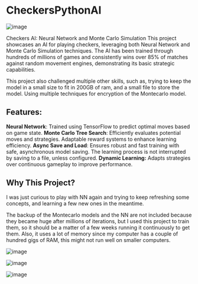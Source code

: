 # CheckersPythonAI

![image](https://github.com/user-attachments/assets/0a7deffa-0f3d-43a0-8c63-4661fb72b596)


Checkers AI: Neural Network and Monte Carlo Simulation
This project showcases an AI for playing checkers, leveraging both Neural Network and Monte Carlo Simulation techniques. The AI has been trained through hundreds of millions of games and consistently wins over 85% of matches against random movement engines, demonstrating its basic strategic capabilities.

This project also challenged multiple other skills, such as, trying to keep the model in a small size to fit in 200GB of ram, and a small file to store the model. Using multiple techniques for encryption of the Montecarlo model.

## Features:

**Neural Network**: Trained using TensorFlow to predict optimal moves based on game state.
**Monte Carlo Tree Search**: Efficiently evaluates potential moves and strategies. Adaptable reward systems to enhance learning efficiency.
**Async Save and Load**: Ensures robust and fast training with safe, asynchronous model saving. The learning process is not interrupted by saving to a file, unless configured.
**Dynamic Learning:** Adapts strategies over continuous gameplay to improve performance.



## Why This Project?
I was just curious to play with NN again and trying to keep refreshing some concepts, and learning a few new ones in the meantime.

The backup of the Montecarlo models and the NN are not included because they became huge after millions of iterations, but I used this project to train them, so it should be a matter of a few weeks running it continuously to get them. Also, it uses a lot of memory since my computer has a couple of hundred gigs of RAM, this might not run well on smaller computers.


![image](https://github.com/user-attachments/assets/caeba969-9028-449a-988e-d6de1e331f1e)



![image](https://github.com/user-attachments/assets/9a08a5c7-ef96-4222-8df8-393709b2d72e)


![image](https://github.com/user-attachments/assets/895e7455-7a4d-499b-bb03-1ca5dd71b9f6)


